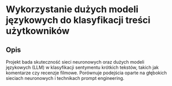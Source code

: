 # Wykorzystanie dużych modeli językowych do klasyfikacji treści użytkowników

## Opis
Projekt bada skuteczność sieci neuronowych oraz dużych modeli językowych (LLM) w klasyfikacji sentymentu krótkich tekstów, takich jak komentarze czy recenzje filmowe. Porównuje podejścia oparte na głębokich sieciach neuronowych i technikach prompt engineering.
